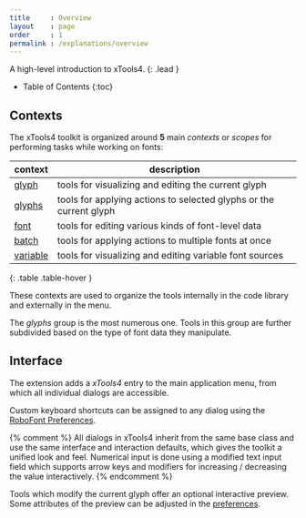 ```yaml
---
title     : Overview
layout    : page
order     : 1
permalink : /explanations/overview
---
```


A high-level introduction to xTools4.
{: .lead }

* Table of Contents
{:toc}


Contexts
--------

The xTools4 toolkit is organized around **5** main *contexts* or *scopes* for performing tasks while working on fonts:

| context                 | description                                                        |
|-------------------------|--------------------------------------------------------------------|
| [glyph](../glyph)       | tools for visualizing and editing the current glyph                |
| [glyphs](../glyphs)     | tools for applying actions to selected glyphs or the current glyph |
| [font](../font)         | tools for editing various kinds of font-level data                 |
| [batch](../batch)       | tools for applying actions to multiple fonts at once               |
| [variable](../variable) | tools for visualizing and editing variable font sources            |
{: .table .table-hover }

These contexts are used to organize the tools internally in the code library and externally in the menu.

The *glyphs* group is the most numerous one. Tools in this group are further subdivided based on the type of font data they manipulate.


Interface
---------

The extension adds a *xTools4* entry to the main application menu, from which all individual dialogs are accessible.

Custom keyboard shortcuts can be assigned to any dialog using the [RoboFont Preferences](http://robofont.com/documentation/workspace/preferences-window/short-keys/).

{% comment %}
All dialogs in xTools4 inherit from the same base class and use the same interface and interaction defaults, which gives the toolkit a unified look and feel. Numerical input is done using a modified text input field which supports arrow keys and modifiers for increasing / decreasing the value interactively.
{% endcomment %}

Tools which modify the current glyph offer an optional interactive preview. Some attributes of the preview can be adjusted in the [preferences](../reference/dialogs/preferences).
